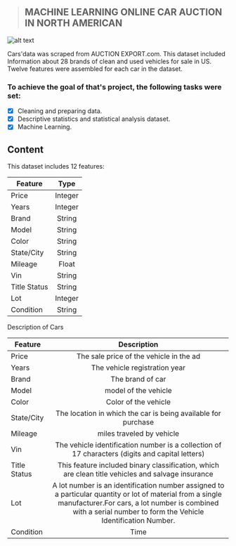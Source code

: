 > ## MACHINE LEARNING ONLINE CAR AUCTION IN NORTH AMERICAN
![alt text](https://s3.amazonaws.com/auctionmobility-wordpress-node-3/wp-content/uploads/cws/2020/02/20171750/ferrari.gif)

Cars'data was scraped from AUCTION EXPORT.com. This dataset included Information about 28 brands of clean and used vehicles for sale in US. Twelve features were assembled for each car in the dataset. 

### To achieve the goal of that's project, the following tasks were set:
- [x] Cleaning and preparing data.
- [x] Descriptive statistics and statistical analysis dataset.
- [x] Machine Learning.

## Content
This dataset includes 12 features:

| Feature	| Type |
| ------- |:----:|
| Price |	Integer |
| Years |	Integer |
| Brand |	String |
| Model |	String |
| Color |	String |
| State/City |	String |
| Mileage |	Float |
| Vin |	String |
| Title Status |	String |
| Lot |	Integer |
| Condition |	String |

Description of Cars

| Feature	|Description|
| ------- |:----:|
| Price |	The sale price of the vehicle in the ad |
| Years |	The vehicle registration year |
| Brand |	The brand of car |
| Model |	model of the vehicle |
| Color |	Color of the vehicle |
| State/City |	The location in which the car is being available for purchase |
| Mileage|	miles traveled by vehicle |
| Vin |	The vehicle identification number is a collection of 17 characters (digits and capital letters) |
| Title Status |	This feature included binary classification, which are clean title vehicles and salvage insurance |
| Lot |	A lot number is an identification number assigned to a particular quantity or lot of material from a single manufacturer.For cars, a lot number is combined with a serial number to form the Vehicle Identification Number. |
| Condition |	Time |
